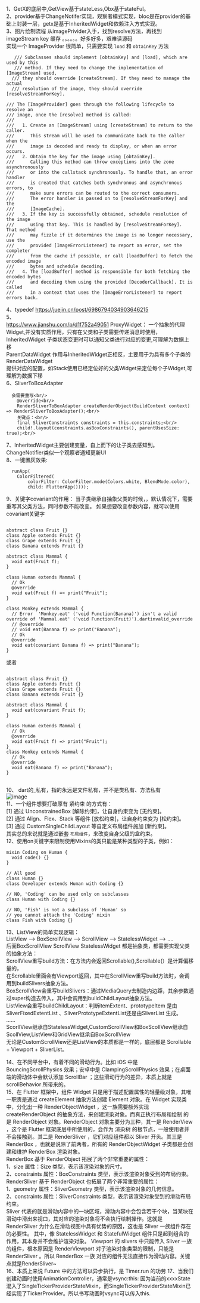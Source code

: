 1、GetX的底层中,GetView基于stateLess,Obx基于stateFul。<br/>
2、provider基于ChangeNotifer实现，观察者模式实现，bloc是在provider的基础上封装一层，getx是基于InheritedWidget和依赖注入方式实现。<br/>
3、图片绘制流程 从imagePrivider入手，找到resolve方法，再找到imageStream key  缓存 。。。。。。好多好多，艰难读源码 <br/>
   实现一个 ImageProvider 很简单，只需要实现 `load` 和 `obtainKey` 方法
   ```
      /// Subclasses should implement [obtainKey] and [load], which are used by this
      /// method. If they need to change the implementation of [ImageStream] used,
     /// they should override [createStream]. If they need to manage the actual
     /// resolution of the image, they should override [resolveStreamForKey].

 /// The [ImageProvider] goes through the following lifecycle to resolve an
/// image, once the [resolve] method is called:
///
///   1. Create an [ImageStream] using [createStream] to return to the caller.
///      This stream will be used to communicate back to the caller when the
///      image is decoded and ready to display, or when an error occurs.
///   2. Obtain the key for the image using [obtainKey].
///      Calling this method can throw exceptions into the zone asynchronously
///      or into the callstack synchronously. To handle that, an error handler
///      is created that catches both synchronous and asynchronous errors, to
///      make sure errors can be routed to the correct consumers.
///      The error handler is passed on to [resolveStreamForKey] and the
///      [ImageCache].
///   3. If the key is successfully obtained, schedule resolution of the image
///      using that key. This is handled by [resolveStreamForKey]. That method
///      may fizzle if it determines the image is no longer necessary, use the
///      provided [ImageErrorListener] to report an error, set the completer
///      from the cache if possible, or call [loadBuffer] to fetch the encoded image
///      bytes and schedule decoding.
///   4. The [loadBuffer] method is responsible for both fetching the encoded bytes
///      and decoding them using the provided [DecoderCallback]. It is called
///      in a context that uses the [ImageErrorListener] to report errors back.

   ```


4、typedef https://juejin.cn/post/6986794034903646215 <br/>
5、<br/> https://www.jianshu.com/p/d1f752a49051
 ProxyWidget： 一个抽象的代理Widget,并没有实质作用，只有在父类和子类需要传递消息时使用， <br/>
 InheritedWidget 子类状态变更时可以通知父类进行对应的变更,可理解为数据上移 <br/>
 ParentDataWidget 作用与InheritedWidget正相反，主要用于为具有多个子类的RenderDataWidget <br/>
 提供对应的配置，如Stack使用已经定位好的父类Widget来定位每个子Widget,可理解为数据下移 <br/>
 6、SliverToBoxAdapter<br/>
 
```
  会需要重写<br/>
    @override<br/>
    RenderSliverToBoxAdapter createRenderObject(BuildContext context) => RenderSliverToBoxAdapter();<br/>
    关键点：<br/>
    final SliverConstraints constraints = this.constraints;<br/>
    child!.layout(constraints.asBoxConstraints(), parentUsesSize: true);<br/>
```

7、InheritedWidget主要创建变量，自上而下的让子类去感知到。ChangeNotifier类似一个观察者通知更新UI <br/>
8、一键置灰效果:<br/>

```
  runApp(
    ColorFiltered(
        colorFilter: ColorFilter.mode(Colors.white, BlendMode.color),
        child: FlutterApp())));

```
9、关键字covariant的作用：
当子类继承自抽象父类的时候，，默认情况下，需要重写其父类方法，同时参数不能改变。
如果想要改变参数内容，就可以使用covariant关键字

```

abstract class Fruit {}
class Apple extends Fruit {}
class Grape extends Fruit {}
class Banana extends Fruit {}

abstract class Mammal {
  void eat(Fruit f);
}

class Human extends Mammal {
  // Ok
  @override
  void eat(Fruit f) => print("Fruit");
}

class Monkey extends Mammal { 
  // Error  'Monkey.eat' ('void Function(Banana)') isn't a valid override of 'Mammal.eat' ('void Function(Fruit)').dartinvalid_override
  // @override
  // void eat(Banana f) => print("Banana");
  // Ok
  @override
  void eat(covariant Banana f) => print("Banana");
}

```

或者

```

abstract class Fruit {}
class Apple extends Fruit {}
class Grape extends Fruit {}
class Banana extends Fruit {}

abstract class Mammal {
  void eat(covariant Fruit f);
}

class Human extends Mammal {
  // Ok
  @override
  void eat(Fruit f) => print("Fruit");
}
class Monkey extends Mammal {
  // Ok
  @override
  void eat(Banana f) => print("Banana");
}


```
10、 dart的_私有，指的永远是文件私有，并不是类私有、方法私有 <br/>
  ![image](https://github.com/shaoting0730/Flutter_learn_demo/blob/master/Dart%E4%B8%AD%E7%9A%84_%E7%A7%81%E6%9C%89%E5%8C%96%E6%98%AF%E6%96%87%E4%BB%B6%E7%9A%84%E7%A7%81%E6%9C%89%E5%8C%96.jpg) <br/>
11、一个组件想要打破原有 紧约束 的方式有：<br/>
[1] 通过 UnconstrainedBox [解除约束]，让自身约束变为 [无约束]。<br/>
[2] 通过 Align、Flex、Stack 等组件 [放松约束]，让自身约束变为 [松约束]。<br/>
[3] 通过 CustomSingleChildLayout 等自定义布局组件施加 [新约束]。<br/>
其实总的来说就是通过嵌套 `布局组件`，来改变自身父级的盒约束。<br/>
12、使用on关键字来限制使用Mixins的类只能是某种类型的子类，例如：

```
mixin Coding on Human {
  void code() {}
}

// All good
class Human {}
class Developer extends Human with Coding {}

// NO, 'Coding' can be used only on subclasses
class Human with Coding {}

// NO, 'Fish' is not a subclass of 'Human' so 
// you cannot attach the 'Coding' mixin
class Fish with Coding {}

```
13、ListView的简单实现逻辑：<br/>
ListView --> BoxScrollView --> ScrollView --> StatelessWidget --> .... <br/>
后面BoxScrollView   ScrollView  StatelessWidget 都是抽象类，都需要实现父类的抽象方法：<br/>
ScrollView重写build方法：在方法内会返回Scrollable(),Scrollable(）是计算偏移量的，<br/>
在Scrollable里面会有Viewport返回，其中在ScrollView重写build方法时，会调用到buildSlivers抽象方法。<br/>
BoxScrollView会重写buildSlivers：通过MediaQuery去制造内边距，其余参数通过super构造去传入，其中会调用到buildChildLayout抽象方法。<br/>
ListView会重写buildChildLayout：判断itemExtent、prototypeItem 是由 SliverFixedExtentList 、SliverPrototypeExtentList还是由SliverList 生成。<br/>
......<br/>
ScorllView继承自StatelessWidget,CustomScrollView和BoxScollView继承自ScollView,ListView和GridView继承自BoxScrollView <br/>
无论是CustomScrollView还是ListView的本质都是一样的，底层都是 Scrollable + Viewport + SliverList。<br/>

14、在不同平台中，有着不同的滑动行为。比如 iOS 中是 BouncingScrollPhysics 效果；安卓中是 ClampingScrollPhysics 效果；在桌面端的滑动体中会默认添加 ScrollBar ；这些滑动行为的差异，本质上就是 scrollBehavior 所带来的。   
15、在 Flutter 框架中，组件 Widget 只是用于描述配置属性的轻量级对象，其唯一职责是通过 createElement 抽象方法创建 Element 对象。在 Widget 实现类中，分化出一种 RenderObjectWidget ，这一族需要额外实现 createRenderObject 的抽象方法，来创建渲染对象。而真正执行布局和绘制 的是 RenderObject 对象。RenderObject 对象主要分为三种，其一是 RenderView ，这个是 Flutter 框架底层中所使用的，会作为 渲染树 的根节点，一般使用者并不会接触到。其二是 RenderSliver ，它们对应组件都以 Sliver 开头。其三是 RenderBox ，也就是说除了前两者，所有的 RenderObjectWidget 子类都是会创建和维护 RenderBox 渲染对象。<br/>
RenderBox 基于 RenderObject 拓展了两个非常重要的属性：<br/>
1、size 属性：Size 类型，表示该渲染对象的尺寸。<br/>
2、constraints 属性：BoxConstraints 类型，表示该渲染对象受到的布局约束。<br/>
RenderSliver 基于 RenderObject 也拓展了两个非常重要的属性：<br/>
1、geometry 属性：SliverGeometry 类型，表示该渲染对象的几何信息。<br/>
2、constraints 属性：SliverConstraints 类型，表示该渲染对象受到的滑动布局约束。<br/>
Sliver 代表的就是滑动内容中的一块区域，滑动内容中会包含若干个块，当某块在滑动中滑出来视口，其对应的渲染对象将不会执行绘制操作。这就是 RenderSliver 为什么在滑动视图中具有优势的原因，这也是 Sliver 一族组件存在的必要性。
其中，像 StatelessWidget 和 StatefulWidget 组件只是起到组合的作用，其本身并不会维护渲染对象。 Viewport 的 slivers 中只能传入 Sliver 一族的组件，根本原因是 RenderViewport 对子渲染对象类型的限制，只能是 RenderSliver 。所以 RenderBox 一族 对应的组件无法直接作为滑动内容。关键点就是RenderSliver~
<br/>
16、本质上来说 Future 中的方法可以异步执行，是 Timer.run 的功劳
17、当我们创建动画时使用AnimationController，通常是vsync:this: 因为当前的xxxxState混入了SingleTickerProviderStateMixin，而SingleTickerProviderStateMixin已经实现了TickerProvider。所以书写动画时vsync可以传入this.

